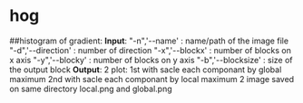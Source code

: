 # hog
##histogram of gradient:
**Input**:
"-n",'--name'       :      name/path of the image file
"-d",'--direction'  :      number of direction
"-x",'--blockx'     :      number of blocks on x axis
"-y",'--blocky'     :      number of blocks on y axis
"-b",'--blocksize'  :      size of the output block
**Output**:
2 plot:
1st with sacle each componant by global maximum
2nd with sacle each componant by local maximum
2 image saved on same directory local.png and global.png
